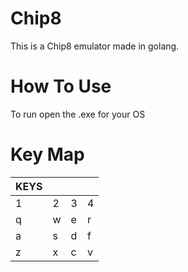 # Chip8
This is a Chip8 emulator made in golang.

# How To Use

To run open the .exe for your OS

# Key Map

| KEYS |   |   |   |
| ---- | - | - | - |
| 1 | 2 | 3 | 4 |
| q | w | e | r |
| a | s | d | f |
| z | x | c | v |
